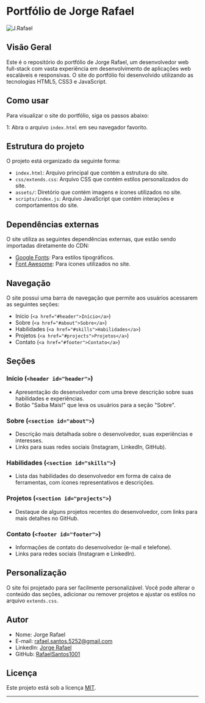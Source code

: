 # Portfólio de Jorge Rafael

![J.Rafael](assets/jrafael.png)

## Visão Geral

Este é o repositório do portfólio de Jorge Rafael, um desenvolvedor web full-stack com vasta experiência em desenvolvimento de aplicações web escaláveis e responsivas. O site do portfólio foi desenvolvido utilizando as tecnologias HTML5, CSS3 e JavaScript.

## Como usar

Para visualizar o site do portfólio, siga os passos abaixo:

1: Abra o arquivo `index.html` em seu navegador favorito.

## Estrutura do projeto

O projeto está organizado da seguinte forma:

- `index.html`: Arquivo principal que contém a estrutura do site.
- `css/extends.css`: Arquivo CSS que contém estilos personalizados do site.
- `assets/`: Diretório que contém imagens e ícones utilizados no site.
- `scripts/index.js`: Arquivo JavaScript que contém interações e comportamentos do site.

## Dependências externas

O site utiliza as seguintes dependências externas, que estão sendo importadas diretamente do CDN:

- [Google Fonts](https://fonts.google.com/): Para estilos tipográficos.
- [Font Awesome](https://fontawesome.com/): Para ícones utilizados no site.

## Navegação

O site possui uma barra de navegação que permite aos usuários acessarem as seguintes seções:

- Início (`<a href="#header">Início</a>`)
- Sobre (`<a href="#about">Sobre</a>`)
- Habilidades (`<a href="#skills">Habilidades</a>`)
- Projetos (`<a href="#projects">Projetos</a>`)
- Contato (`<a href="#footer">Contato</a>`)

## Seções

### Início (`<header id="header">`)

- Apresentação do desenvolvedor com uma breve descrição sobre suas habilidades e experiências.
- Botão "Saiba Mais!" que leva os usuários para a seção "Sobre".

### Sobre (`<section id="about">`)

- Descrição mais detalhada sobre o desenvolvedor, suas experiências e interesses.
- Links para suas redes sociais (Instagram, LinkedIn, GitHub).

### Habilidades (`<section id="skills">`)

- Lista das habilidades do desenvolvedor em forma de caixa de ferramentas, com ícones representativos e descrições.

### Projetos (`<section id="projects">`)

- Destaque de alguns projetos recentes do desenvolvedor, com links para mais detalhes no GitHub.

### Contato (`<footer id="footer">`)

- Informações de contato do desenvolvedor (e-mail e telefone).
- Links para redes sociais (Instagram e LinkedIn).

## Personalização

O site foi projetado para ser facilmente personalizável. Você pode alterar o conteúdo das seções, adicionar ou remover projetos e ajustar os estilos no arquivo `extends.css`.

## Autor

- Nome: Jorge Rafael
- E-mail: rafael.santos.5252@gmail.com
- LinkedIn: [Jorge Rafael](https://www.linkedin.com/in/rafael-santos-0b6202222/)
- GitHub: [RafaelSantos1001](https://github.com/RafaelSantos1001)

## Licença

Este projeto está sob a licença [MIT](LICENSE.md).

---
